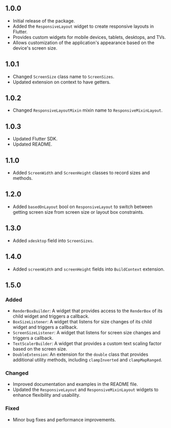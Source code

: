 ## 1.0.0

* Initial release of the package.
* Added the `ResponsiveLayout` widget to create responsive layouts in Flutter.
* Provides custom widgets for mobile devices, tablets, desktops, and TVs.
* Allows customization of the application's appearance based on the device's screen size.

## 1.0.1

* Changed `ScreenSize` class name to `ScreenSizes`.
* Updated extension on context to have getters.

## 1.0.2

* Changed `ResponsiveLayoutMixin` mixin name to `ResponsiveMixinLayout`.

## 1.0.3

* Updated Flutter SDK.
* Updated README.

## 1.1.0

* Added `ScreenWidth` and `ScreenHeight` classes to record sizes and methods.

## 1.2.0

* Added `basedOnLayout` bool on `ResponsiveLayout` to switch between getting screen size from screen size or layout box constraints.

## 1.3.0

* Added `xdesktop` field into `ScreenSizes`.

## 1.4.0

* Added `screenWidth` and `screenHeight` fields into `BuildContext` extension.

## 1.5.0

### Added

- `RenderBoxBuilder`: A widget that provides access to the `RenderBox` of its child widget and triggers a callback.
- `BoxSizeListener`: A widget that listens for size changes of its child widget and triggers a callback.
- `ScreenSizeListener`: A widget that listens for screen size changes and triggers a callback.
- `TextScalerBuilder`: A widget that provides a custom text scaling factor based on the screen size.
- `DoubleExtension`: An extension for the `double` class that provides additional utility methods, including `clampInverted` and `clampMapRanged`.

### Changed

- Improved documentation and examples in the README file.
- Updated the `ResponsiveLayout` and `ResponsiveMixinLayout` widgets to enhance flexibility and usability.

### Fixed

- Minor bug fixes and performance improvements.

